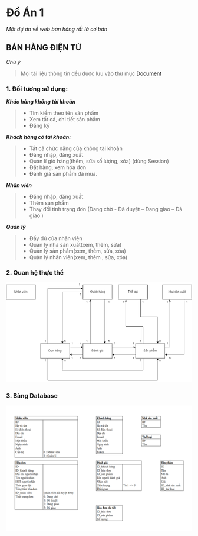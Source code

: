 # Đồ Án 1
*Một dự án về web bán hàng rất là cơ bản*


## BÁN HÀNG ĐIỆN TỬ
*Chú ý*
>Mọi tài liệu thông tin đều được lưu vào thư mục [Document](/Document)
### 1. Đối tương sử dụng:
***Khác hàng không tài khoản***

>+ Tìm kiếm theo tên sản phẩm
>+ Xem tất cả, chi tiết sản phẩm
>+ Đăng ký

***Khách hàng có tài khoản:***

>+ Tất cả chức năng của không tài khoản
>+ Đăng nhập, đăng xuất
>+ Quản lí giỏ hàng(thêm, sửa số lượng, xóa) (dùng Session)
>+ Đặt hàng, xem hóa đơn
>+ Đánh giá sản phẩm đã mua.

***Nhân viên***

>+ Đăng nhập, đăng xuất
>+ Thêm sản phẩm
>+ Thay đổi tình trạng đơn (Đang chờ - Đã duyệt – Đang giao – Đã giao ) 

***Quản lý***

>+ Đầy đủ của nhân viên
>+ Quản lý nhà sản xuất(xem, thêm, sửa)
>+ Quản lý sản phẩm(xem, thêm, sửa, xóa)
>+ Quản lý nhân viên(xem, thêm , sửa, xóa)


### 2. Quan hệ thực thể

<img src = "./Document/Quan hệ thực thể .png"  witdh = ""/>



### 3. Bảng Database 

<img src = "./Document/Database.png" witdh  = "100%">


  